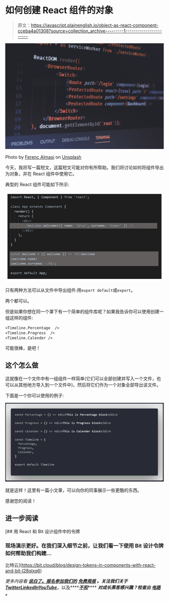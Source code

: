 # 如何创建 React 组件的对象

> 原文：<https://javascript.plainenglish.io/object-as-react-component-cceba4a01308?source=collection_archive---------1----------------------->

![](img/bd037a1907deed22d0d67c376d40cd30.png)

Photo by [Ferenc Almasi](https://unsplash.com/@flowforfrank?utm_source=medium&utm_medium=referral) on [Unsplash](https://unsplash.com?utm_source=medium&utm_medium=referral)

今天，我将写一篇短文，这篇短文可能对你有所帮助。我们将讨论如何将组件导出为对象，并在 React 组件中使用它。

典型的 React 组件可能如下所示:

![](img/259ba78178d8e66bcfe500ec8039f8c9.png)

只有两种方法可以从文件中导出组件:用`export default`或`export`。

两个都可以。

但是如果你想在同一个罩下有一个简单的组件库呢？如果我告诉你可以使用创建一组这样的组件:

```
<Timeline.Percentage  />
<Timeline.Progress  />
<Timeline.Calender />
```

可能很棒，是吧！

## 这个怎么做

这就像在一个文件中有一组组件一样简单(它们可以全部创建并写入一个文件，也可以从其他地方导入到一个文件中)，然后将它们作为一个对象全部导出该文件。

下面是一个你可以使用的例子:

![](img/98d4820e7c7f07a7226daef596470659.png)

就是这样！这里有一篇小文章，可以向你的同事展示一些更酷的东西。

感谢您的阅读！

## 进一步阅读

[](https://bit.cloud/blog/design-tokens-in-components-with-react-and-bit-l28qlxq6) [## 用 React 和 Bit 设计组件中的令牌

### 现场演示更好。在我们深入细节之前，让我们看一下使用 Bit 设计令牌如何帮助我们构建…

比特云](https://bit.cloud/blog/design-tokens-in-components-with-react-and-bit-l28qlxq6) 

*更多内容看* [***说白了。报名参加我们的***](https://plainenglish.io/) **[***免费周报***](http://newsletter.plainenglish.io/) *。关注我们关于*[***Twitter***](https://twitter.com/inPlainEngHQ)[***LinkedIn***](https://www.linkedin.com/company/inplainenglish/)*[***YouTube***](https://www.youtube.com/channel/UCtipWUghju290NWcn8jhyAw)***，以及****[***不和***](https://discord.gg/GtDtUAvyhW)**** ***对成长黑客感兴趣？检查出* [***电路***](https://circuit.ooo/) ***。*****